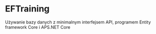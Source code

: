# EFTraining
Używanie bazy danych z minimalnym interfejsem API, programem Entity framework Core i APS.NET Core
